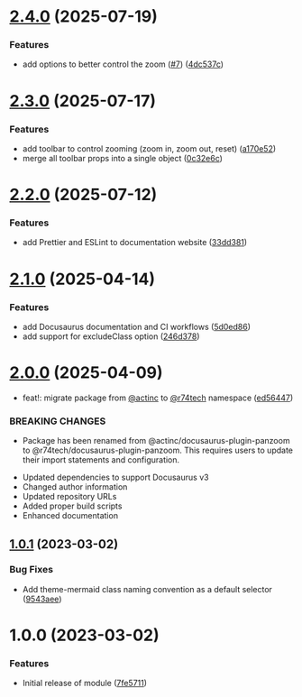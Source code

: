 # [2.4.0](https://github.com/r74tech/docusaurus-plugin-panzoom/compare/v2.3.0...v2.4.0) (2025-07-19)


### Features

* add options to better control the zoom ([#7](https://github.com/r74tech/docusaurus-plugin-panzoom/issues/7)) ([4dc537c](https://github.com/r74tech/docusaurus-plugin-panzoom/commit/4dc537c8e059908cc2cae407fc78ae93de34c6dd))

# [2.3.0](https://github.com/r74tech/docusaurus-plugin-panzoom/compare/v2.2.0...v2.3.0) (2025-07-17)


### Features

* add toolbar to control zooming (zoom in, zoom out, reset) ([a170e52](https://github.com/r74tech/docusaurus-plugin-panzoom/commit/a170e5253e2bf5b1ddb12bf7b0e648722b053bcb))
* merge all toolbar props into a single object ([0c32e6c](https://github.com/r74tech/docusaurus-plugin-panzoom/commit/0c32e6c361563ad81517818c99693a9de717f33f))

# [2.2.0](https://github.com/r74tech/docusaurus-plugin-panzoom/compare/v2.1.0...v2.2.0) (2025-07-12)


### Features

* add Prettier and ESLint to documentation website ([33dd381](https://github.com/r74tech/docusaurus-plugin-panzoom/commit/33dd381ae478260cade8f15e8c69670c75628905))

# [2.1.0](https://github.com/r74tech/docusaurus-plugin-panzoom/compare/v2.0.0...v2.1.0) (2025-04-14)


### Features

* add Docusaurus documentation and CI workflows ([5d0ed86](https://github.com/r74tech/docusaurus-plugin-panzoom/commit/5d0ed86e2b5447c533fb4b15c220d32f176c9528))
* add support for excludeClass option ([246d378](https://github.com/r74tech/docusaurus-plugin-panzoom/commit/246d378f33c4f24c5a2cde22ba55a14daa65b217))

# [2.0.0](https://github.com/r74tech/docusaurus-plugin-panzoom/compare/v1.0.1...v2.0.0) (2025-04-09)


* feat!: migrate package from [@actinc](https://github.com/actinc) to [@r74tech](https://github.com/r74tech) namespace ([ed56447](https://github.com/r74tech/docusaurus-plugin-panzoom/commit/ed56447becf424c44f0d91badd6209d246b5f401))


### BREAKING CHANGES

* Package has been renamed from @actinc/docusaurus-plugin-panzoom to @r74tech/docusaurus-plugin-panzoom. This requires users to update their import statements and configuration.

- Updated dependencies to support Docusaurus v3
- Changed author information
- Updated repository URLs
- Added proper build scripts
- Enhanced documentation

## [1.0.1](https://github.com/act-org/docusaurus-plugin-panzoom/compare/v1.0.0...v1.0.1) (2023-03-02)


### Bug Fixes

* Add theme-mermaid class naming convention as a default selector ([9543aee](https://github.com/act-org/docusaurus-plugin-panzoom/commit/9543aee990c3d70daf7f7a231c7e5ec214c95334))

# 1.0.0 (2023-03-02)


### Features

* Initial release of module ([7fe5711](https://github.com/act-org/docusaurus-plugin-panzoom/commit/7fe571118dc286791d608489b6eb59f1b8b27a86))
